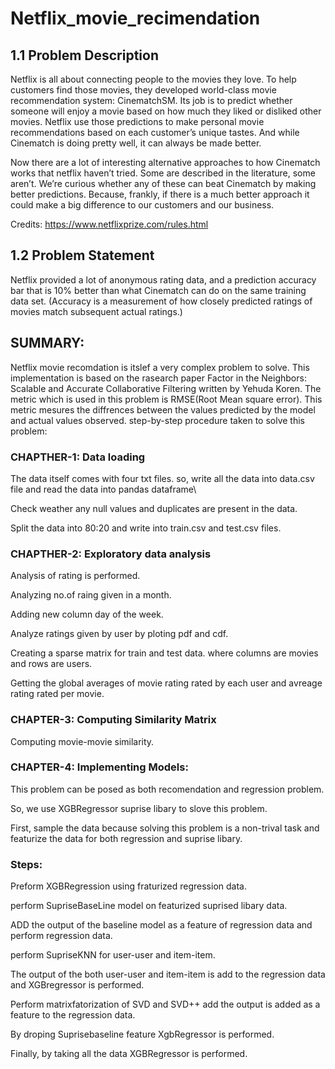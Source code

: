 # Netflix_movie_recimendation
## 1.1 Problem Description
Netflix is all about connecting people to the movies they love. To help customers find those movies, they developed world-class movie recommendation system: CinematchSM. Its job is to predict whether someone will enjoy a movie based on how much they liked or disliked other movies. Netflix use those predictions to make personal movie recommendations based on each customer’s unique tastes. And while Cinematch is doing pretty well, it can always be made better.

Now there are a lot of interesting alternative approaches to how Cinematch works that netflix haven’t tried. Some are described in the literature, some aren’t. We’re curious whether any of these can beat Cinematch by making better predictions. Because, frankly, if there is a much better approach it could make a big difference to our customers and our business.

Credits: https://www.netflixprize.com/rules.html
## 1.2 Problem Statement
Netflix provided a lot of anonymous rating data, and a prediction accuracy bar that is 10% better than what Cinematch can do on the same training data set. (Accuracy is a measurement of how closely predicted ratings of movies match subsequent actual ratings.)

## SUMMARY:
Netflix movie recomdation is itslef a very complex problem to solve. This implementation is based on the rasearch paper Factor in the Neighbors: Scalable and Accurate Collaborative Filtering written by Yehuda Koren.
The metric which is used in this problem is RMSE(Root Mean square error). This metric mesures the diffrences between the values predicted by the model and actual values observed.
step-by-step procedure taken to solve this problem:

### CHAPTHER-1: Data loading

The data itself comes with four txt files. so, write all the data into data.csv file and read the data into pandas dataframe\

Check weather any null values and duplicates are present in the data.

Split the data into 80:20 and write into train.csv and test.csv files.

### CHAPTHER-2: Exploratory data analysis

Analysis of rating is performed.

Analyzing no.of raing given in a month.

Adding new column day of the week.

Analyze ratings given by user by ploting pdf and cdf.

Creating a sparse matrix for train and test data. where columns are movies and rows are users.

Getting the global averages of movie rating rated by each user and avreage rating rated per movie.

### CHAPTER-3: Computing Similarity Matrix

Computing movie-movie similarity.
### CHAPTER-4: Implementing Models:

This problem can be posed as both recomendation and regression problem.

So, we use XGBRegressor suprise libary to slove this problem.

First, sample the data because solving this problem is a non-trival task and featurize the data for both regression and suprise libary.

### Steps:

Preform XGBRegression using fraturized regression data.

perform SupriseBaseLine model on featurized suprised libary data.

ADD the output of the baseline model as a feature of regression data and perform regression data.

perform SupriseKNN for user-user and item-item.

The output of the both user-user and item-item is add to the regression data and XGBregressor is performed.

Perform matrixfatorization of SVD and SVD++ add the output is added as a feature to the regression data.

By droping Suprisebaseline feature XgbRegressor is performed.

Finally, by taking all the data XGBRegressor is performed.
